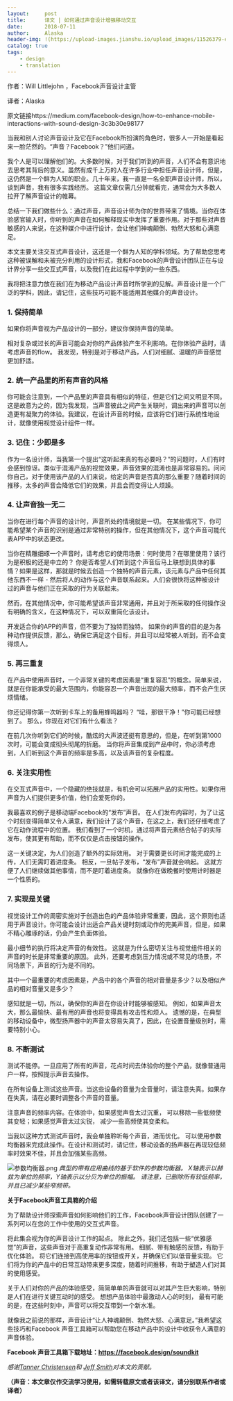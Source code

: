 ```yaml
---
layout:     post
title:      译文 | 如何通过声音设计增强移动交互
date:       2018-07-11
author:     Alaska
header-img: !(https://upload-images.jianshu.io/upload_images/11526379-efbb388cd25d5b61.jpg?imageMogr2/auto-orient/strip%7CimageView2/2/w/1240)
catalog: true
tags:
    - design
    - translation
---
```


作者：Will Littlejohn ，Facebook声音设计主管 

译者：Alaska

原文链接https://medium.com/facebook-design/how-to-enhance-mobile-interactions-with-sound-design-3c3b30e98177


当我和别人讨论声音设计及它在Facebook所扮演的角色时，很多人一开始是看起来一脸茫然的。“声音？Facebook？”他们问道。

我个人是可以理解他们的。大多数时候，对于我们听到的声音，人们不会有意识地去思考其背后的意义。虽然有成千上万的人在许多行业中担任声音设计师，但是，这仍然是一个鲜为人知的职业。几十年来，我一直是一名全职声音设计师，所以，谈到声音，我有很多实践经历。 这篇文章仅需几分钟就看完，通常会为大多数人拉开了解声音设计的帷幕。

总结一下我们做些什么：通过声音，声音设计师为你的世界带来了情境。当你在体验感官输入时，你听到的声音在如何解释现实中发挥了重要作用。对于那些对声音敏感的人来说，在这种媒介中进行设计，会让他们神魂颠倒、勃然大怒和心满意足。

本文主要关注交互式声音设计，这还是一个鲜为人知的学科领域。为了帮助您思考这种被误解和未被充分利用的设计形式，我和Facebook的声音设计团队正在与设计界分享一些交互式声音，以及我们在此过程中学到的一些东西。

我将把注意力放在我们在为移动产品设计声音时所学到的见解。声音设计是一个广泛的学科，因此，请记住，这些技巧可能不能适用其他媒介的声音设计。

### 1. **保持简单**

如果你将声音视为产品设计的一部分，建议你保持声音的简单。

相对复杂或过长的声音可能会对你的产品体验产生不利影响。在你体验产品时，请考虑声音的flow。 我发现，特别是对于移动产品，人们对细腻、温暖的声音感觉更加舒适。


### 2. **统一产品里的所有声音的风格**

你可能会注意到，一个产品里的声音具有相似的特征，但是它们之间又明显不同。这是故意为之的，因为我发现，当声音彼此之间产生关联时，调出来的声音可以创造更有凝聚力的体验。我建议，在设计声音的时候，应该将它们进行系统性地设计，就像使用视觉设计组件一样。


### **3\.** **记住：少即是多**

作为一名设计师，当我第一个提出“这听起来真的有必要吗？”的问题时，人们有时会感到惊讶。类似于混淆产品的视觉效果，声音效果的混淆也是非常容易的。问问你自己，对于使用该产品的人们来说，给定的声音是否真的那么重要？随着时间的推移，太多的声音会降低它们的效果，并且会而变得让人烦躁。


### **4\.** **让声音独一无二**

当你在进行每个声音的设计时，声音所处的情境就是一切。 在某些情况下，你可能希望某个声音的识别是通过非常特别的操作，但在其他情况下，这个声音可能代表APP中的状态更改。

当你在精雕细琢一个声音时，请考虑它的使用场景：何时使用？在哪里使用？该行为是积极的还是中立的？ 你是否希望人们听到这个声音后马上联想到具体的事情？如果是这样，那就是时候去创造一个独特的声音元素，该元素与产品中任何其他东西不一样 - 然后将人的动作与这个声音联系起来。人们会很快将这种被设计过的声音与他们正在采取的行为关联起来。

然而，在其他情况中，你可能希望该声音非常通用，并且对于所采取的任何操作没有明确的含义，在这种情况下，可以双重简化该设计。

开发适合你的APP的声音，但不要为了独特而独特。 如果你的声音的目的是为各种动作提供反馈，那么，确保它满足这个目标，并且可以经常被人听到，而不会变得烦人。


### **5\.** **再三重复**

在产品中使用声音时，一个非常关键的考虑因素是“重复容忍”的概念。简单来说，就是在你能承受的最大范围内，你能容忍一个声音出现的最大频率，而不会产生厌烦情绪。

你还记得你第一次听到卡车上的备用蜂鸣器吗？ “哇，那很干净！”你可能已经想到了。 那么，你现在对它们有什么看法？

在前几次你听到它们的时候，酷炫的大声波还挺有意思的，但是，在听到第1000次时，可能会变成彻头彻尾的折磨。 当你将声音集成到产品中时，你必须考虑到，人们听到这个声音的频率是多高，以及该声音的复杂程度。


### 6. **关注实用性**

在交互式声音中，一个隐藏的绝技就是，有机会可以拓展产品的实用性。如果你用声音为人们提供更多价值，他们会爱死你的。

我最喜欢的例子是移动端Facebook的“发布”声音。 在人们发布内容时，为了让这个时刻变得简单又令人满意，我们设计了这个声音，在这之上，我们还仔细考虑了它在动作流程中的位置。 我们看到了一个时机，通过将声音元素结合帖子的实际发布，使其更有帮助，而不仅仅是点击按钮的操作。

这一关键决定，为人们创造了额外的实际效用。 对于需要更长时间才能完成的上传，人们无需盯着进度条。 相反，一旦帖子发布，“发布”声音就会响起。 这就方便了人们继续做其他事情，而不是盯着进度条。 就像你在做晚餐时使用计时器是一个性质的。


### **7\.** **实现是关键**

视觉设计工作的周密实施对于创造出色的产品体验非常重要，因此，这个原则也适用于声音设计。你可能会设计出适合产品关键时刻或动作的完美声音，但是，如果不精心雕琢的话，仍会产生负面体验。

最小细节的执行将决定声音的有效性。 这就是为什么密切关注与视觉组件相关的声音的时长是非常重要的原因。 此外，还要考虑到压力情况或不常见的场景，不同场景下，声音的行为是不同的。

其中一个最重要的考虑因素是，产品中的各个声音的相对音量是多少？以及相似产品的相对音量又是多少？

感知就是一切，所以，确保你的声音在你设计时能够被感知。 例如，如果声音太大，那么最愉快、最有用的声音也将变得具有攻击性和烦人。 遗憾的是，在典型的移动设备中，微型扬声器中的声音太容易失真了，因此，在设置音量级别时，需要特别小心。


### **8\.** **不断测试**

测试不能停。一旦应用了所有的声音，花点时间去体验你的整个产品，就像普通用户一样，按照提示声音去操作。

在所有设备上测试这些声音。当这些设备的音量为全音量时，请注意失真。如果存在失真，请在必要时调整各个声音的音量。

注意声音的频率内容。在体验中，如果感觉声音太过沉重， 可以移除一些低频使其变轻；如果感觉声音太过尖锐， 减少一些高频使其变柔和。

当我以这种方式测试声音时，我会单独聆听每个声音，进而优化。 可以使用参数均衡器来完成此操作。在设计和测试时，请记住，移动设备的扬声器在再现较低频率时效果不佳，并且会加强某些高频。

![参数均衡器.png](https://upload-images.jianshu.io/upload_images/11526379-ec3fa977fe980341.png?imageMogr2/auto-orient/strip%7CimageView2/2/w/1240)
*典型的带有应用曲线的基于软件的参数均衡器。 X轴表示以赫兹为单位的频率，Y轴表示以分贝为单位的振幅。 请注意，已删除所有较低频率，并且已减少某些窄频带。*


**关于Facebook声音工具箱的介绍**

为了帮助设计师探索声音如何影响他们的工作，Facebook声音设计团队创建了一系列可以在您的工作中使用的交互式声音。

将此集合视为你的声音设计工作的起点。 除此之外，我们还包括一些“优雅感觉”的声音，这些声音对于高重复动作非常有用。 细腻、带有触感的反馈，有助于优化体验。 将它们连接到高使用率的按钮或开关，并确保它们以低音量实现。 它们将为你的产品中的日常互动带来更多深度，随着时间推移，有助于塑造人们对其的使用感受。

关于人们对你的产品的体验感受，简简单单的声音就可以对其产生巨大影响，特别是人们在进行关键互动时的感受。 想想产品体验中最激动人心的时刻， 最有可能的是，在这些时刻中，声音可以将交互带到一个新水准。

就像我之前说的那样，声音设计“让人神魂颠倒、勃然大怒、心满意足。”我希望这些技巧和Facebook 声音工具箱可以帮助您在移动产品中的设计中收获令人满意的声音体验。

**Facebook 声音工具箱下载地址：https://facebook.design/soundkit**

*感谢[Tanner Christensen](https://medium.com/@tannerc?source=post_page)和 [Jeff Smith](https://medium.com/@jeffpersonified?source=post_page)对本文的贡献。*

**（声音：本文章仅作交流学习使用，如需转载原文或者该译文，请分别联系作者或译者）**
